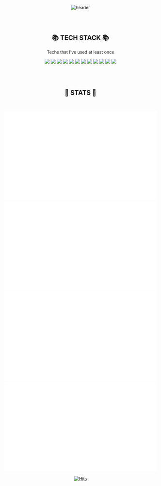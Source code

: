 <div align="center">


![header](https://capsule-render.vercel.app/api?type=rounded&color=1B4D73&height=300&section=header&text=KyeongYeon%20Kim&fontSize=80&fontColor=FFFFFF)


<br/>
<br/>
<!-- badge -->
  
  <h2>📚 TECH STACK 📚</h2>

Techs that I've used at least once 

<img src="https://img.shields.io/badge/python-3776AB?style=flat-square&logo=python&logoColor=white">
<img src="https://img.shields.io/badge/c++-00599C?style=flat-square&logo=c%2B%2B&logoColor=white"/>
<img src="https://img.shields.io/badge/Java-007396?style=flat-square&logo=Java&logoColor=white"/>
<img src="https://img.shields.io/badge/JavaScript-F7DF1E?style=flat-square&logo=JavaScript&logoColor=black"/>
<img src="https://img.shields.io/badge/HTML-E34F26?style=flat-square&logo=HTML5&logoColor=white"/>
<img src="https://img.shields.io/badge/CSS-1572B6?style=flat-square&logo=CSS3&logoColor=white"/>
<img src="https://img.shields.io/badge/MySQL-4479A1?style=flat-square&logo=MySQL&logoColor=white"/>
<img src="https://img.shields.io/badge/Spring-6DB33F?style=flat-square&logo=Spring&logoColor=white"/>
<img src="https://img.shields.io/badge/github-181717?style=flat-square&logo=github&logoColor=white">
<img src="https://img.shields.io/badge/git-F05032?style=flat-square&logo=git&logoColor=white">
<img src="https://img.shields.io/badge/Illustrator-FF9A00?style=flat-square&logo=AdobeIllustrator&logoColor=white"/>
<img src="https://img.shields.io/badge/QGIS-589632?style=flat-square&logo=Qgis&logoColor=white">
  
 
  
  
  
<br/>
<br/>
<br/>
<br/>
 
  <h2>💪 STATS 💪</h2> 
  
 <!-- GitHub Stats -->
  <br/>
  
![](https://raw.githubusercontent.com/kyeongyeon-kim/github-stats/master/generated/overview.svg#gh-dark-mode-only)
![](https://raw.githubusercontent.com/kyeongyeon-kim/github-stats/master/generated/overview.svg#gh-light-mode-only)
![](https://raw.githubusercontent.com/kyeongyeon-kim/github-stats/master/generated/languages.svg#gh-dark-mode-only)
![](https://raw.githubusercontent.com/kyeongyeon-kim/github-stats/master/generated/languages.svg#gh-light-mode-only)

[![Hits](https://hits.seeyoufarm.com/api/count/incr/badge.svg?url=https%3A%2F%2Fgithub.com%2Fkyeongyeon-kim&count_bg=%23B9D7EA&title_bg=%23555555&icon=smugmug.svg&icon_color=%23E7E7E7&title=hits&edge_flat=false)](https://hits.seeyoufarm.com)


</div>
